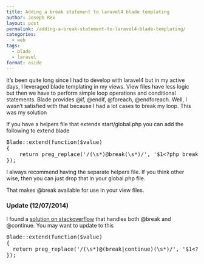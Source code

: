 ```yaml
---
title: Adding a break statement to laravel4 blade templating
author: Joseph Rex
layout: post
permalink: /adding-a-break-statement-to-laravel4-blade-templating/
categories:
  - web
tags:
  - blade
  - laravel
format: aside
---
```

It&#8217;s been quite long since I had to develop with laravel4 but in my active days, I leveraged blade templating in my views. View files have less logic but then we have to perform simple loop operations and conditional statements. Blade provides @if, @endif, @foreach, @endforeach. Well, I wasn&#8217;t satisfied with that because I had a lot cases to break my loop. This was my solution

If you have a helpers file that extends start/global.php you can add the following to extend blade

<pre class="lang:php decode:true ">Blade::extend(function($value)
{
    return preg_replace('/(\s*)@break(\s*)/', '$1&lt;?php break; ?&gt;$2', $value);
});</pre>

I always recommend having the separate helpers file. If you think other wise, then you can just drop that in your global.php file.

That makes @break available for use in your view files.

### Update (12/07/2014)

I found a <a href="http://stackoverflow.com/questions/21532488/how-to-extend-laravel-blade-functionality-and-add-break-and-continue-support" target="_blank">solution on stackoverflow</a> that handles both @break and @continue. You may want to update to this

<pre class="lang:php decode:true ">Blade::extend(function($value)
{
  return preg_replace('/(\s*)@(break|continue)(\s*)/', '$1&lt;?php $2; ?&gt;$3', $value);
});</pre>

&nbsp;